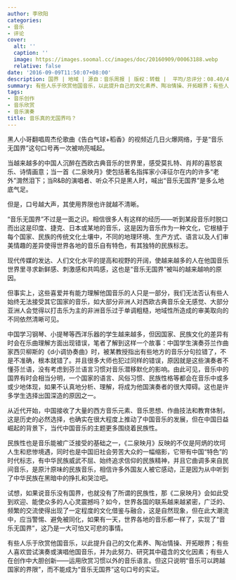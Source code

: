 ```yaml
---
author: 李欣阳
categories:
- 音乐
- 评论
cover:
  alt: ''
  caption: ''
  image: https://images.soomal.cc/images/doc/20160909/00063188.webp
  relative: false
date: '2016-09-09T11:50:07+08:00'
description: 国界 | 地域 | 源自：音乐周报 | 版权：转载 |  平均/总评分：08.40/42
summary: 有些人乐于欣赏他国音乐，以此提升自己的文化素养、陶冶情操、开拓眼界；有些人喜欢尝试演奏或演唱他国音乐，并为此努力、研究其中蕴含的文化因素；有些人在创作中大胆创新――运用欣赏习惯以外的音乐语言。但这只说明“音乐可以跨越国家的界限”，而不能成为“音乐无国界”这句口号的实证。
tags:
- 音乐创作
- 音乐欣赏
- 音乐演奏
title: 音乐真的无国界吗？
---
```


黑人小哥翻唱周杰伦歌曲《告白气球+稻香》的视频近几日火爆网络，于是“音乐无国界”这句口号再一次被响亮喊起。

当越来越多的中国人沉醉在西欧古典音乐的世界里，感受莫扎特、肖邦的喜怒哀乐、诗情画意；当一首《二泉映月》使包括著名指挥家小泽征尔在内的许多“老外”潸然泪下；当R&B的演唱者、听众不只是黑人时，喊出“音乐无国界”是多么地底气足。

但是，口号越大声，其使用界限也许就越不清晰。

“音乐无国界”不过是一面之识。相信很多人有这样的经历――听到某段音乐时脱口而出这是印度、捷克、日本或某地的音乐，这是因为音乐作为一种文化，它根植于每个国家、民族的传统文化土壤中，不同的地理环境、生产方式、语言以及人们审美情趣的差异使得世界各地的音乐自有特色，有其独特的民族标志。

现代传媒的发达、人们文化水平的提高和视野的开阔，使越来越多的人在他国音乐世界里寻求新鲜感、刺激感和共鸣感，这也是“音乐无国界”被叫的越来越响的原因。

但事实上，这些喜爱并有能力理解他国音乐的人只是一部分，我们无法否认有些人始终无法接受其它国家的音乐，如大部分非洲人对西欧古典音乐全无感觉、大部分亚洲人会觉得以打击乐为主的非洲音乐过于单调粗糙，地域性所造成的审美取向的不同依然清晰可见。

中国学习钢琴、小提琴等西洋乐器的学生越来越多，但因国家、民族文化的差异有时会在乐曲理解方面出现错误，笔者了解到这样一个故事：中国学生演奏芬兰作曲家西贝柳斯的《d小调协奏曲》时，被某教授指出有些地方的音乐分句拉错了，不是不准确，根本就错了。并且很多大师也犯过同样的错误，原因就是这些演奏者不懂芬兰语，没有考虑到芬兰语言习惯对音乐潜移默化的影响。由此可见，音乐中的国界有时会相当分明，一个国家的语言、风俗习惯、民族性格等都会在音乐中或多或少地体现，如果不认真地分析、理解，将成为他国演奏者的很大障碍。这也是许多学生选择出国深造的原因之一。

从近代开始，中国接收了大量的西方音乐元素、音乐思想、作曲技法和教育体制，这是历史的必然选择，也确实在很大程度上推动了中国音乐的发展，但在中国日益崛起的背景下，当代中国音乐的主题更多围绕着民族性。

民族性也是音乐能被广泛接受的基础之一，《二泉映月》反映的不仅是阿炳的坎坷人生和悲惨境遇，同时也是中国旧社会劳苦大众的一幅缩影，它带有中国“特色”的时代标志，有中华民族威武不屈、始终追求信仰的民族精神，并且它曲调多来自民间音乐，是原汁原味的民族音乐，相信许多外国友人被它感动，正是因为从中听到了中华民族在黑暗中的挣扎和哭泣吧。

试想，如果说音乐没有国界，也就没有了所谓的民族性，那《二泉映月》会如此受到欢迎、能使众多的人心灵震撼吗？如今，世界各国的联系越来越紧密，广泛的、频繁的交流使得出现了一定程度的文化借鉴与融合，这是自然现象，但在此大潮流中，应当警惕、避免被同化，如果有一天，世界各地的音乐都一样了，实现了“音乐无国界”，这乃是一大可怕又可悲的事情。

有些人乐于欣赏他国音乐，以此提升自己的文化素养、陶冶情操、开拓眼界；有些人喜欢尝试演奏或演唱他国音乐，并为此努力、研究其中蕴含的文化因素；有些人在创作中大胆创新――运用欣赏习惯以外的音乐语言。但这只说明“音乐可以跨越国家的界限”，而不能成为“音乐无国界”这句口号的实证。